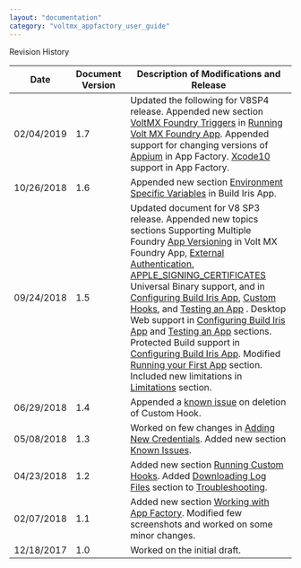 ```yaml
---
layout: "documentation"
category: "voltmx_appfactory_user_guide"
---
```

                           
Revision History

  
| **Date** | **Document Version** | **Description of Modifications and Release** |
| --- | --- | --- |
| 02/04/2019 | 1.7 | Updated the following for V8SP4 release. Appended new section [VoltMX Foundry Triggers](VoltMXFoundryTriggers.html) in [Running Volt MX Foundry App](RunningFoundryApp.html). Appended support for changing versions of [Appium](Configuration.html#Appium) in App Factory. [Xcode10](Introduction.html#xcode10) support in App Factory. |
| 10/26/2018 | 1.6 | Appended new section [Environment Specific Variables](Environment_Variables_in_CustomHooks.html) in Build Iris App. |
| 09/24/2018 | 1.5 | Updated document for V8 SP3 release. Appended new topics sections Supporting Multiple Foundry [App Versioning](RunningFoundryApp.html#App_Ver) in Volt MX Foundry App, [External Authentication.](Access_Management.html#external-authentication-for-app-factory) [APPLE\_SIGNING\_CERTIFICATES](Configuration.html#Apple) Universal Binary support, and in [Configuring Build Iris App](Configuration.html#Channel), [Custom Hooks](CustomHooksIris.html#Hook_Channel), and [Testing an App](TestingAnApp.html#native-test-environments) . Desktop Web support in [Configuring Build Iris App](Configuration.html#DesktopWeb) and [Testing an App](TestingAnApp.html#DesktopWeb) sections. Protected Build support in [Configuring Build Iris App](Configuration.html#Protected). Modified [Running your First App](Running_your_First_App.html) section. Included new limitations in [Limitations](Known_Issues.html#limitations) section. |
| 06/29/2018 | 1.4 | Appended a [known issue](Known_Issues.html) on deletion of Custom Hook. |
| 05/08/2018 | 1.3 | Worked on few changes in [Adding New Credentials](ManagingCredentials.html#adding-new-credentials). Added new section [Known Issues](Known_Issues.html). |
| 04/23/2018 | 1.2 | Added new section [Running Custom Hooks](CustomHooksIris.html). Added [Downloading Log Files](Troubleshooting.html#_must) section to [Troubleshooting](Troubleshooting.html). |
| 02/07/2018 | 1.1 | Added new section [Working with App Factory](ManagingCredentials.html). Modified few screenshots and worked on some minor changes. |
| 12/18/2017 | 1.0 | Worked on the initial draft. |
